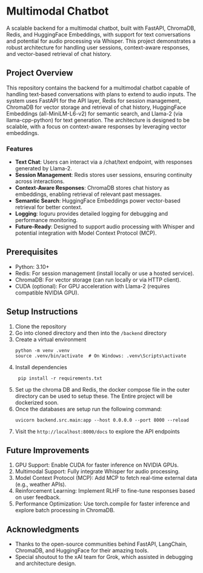 # Multimodal Chatbot
A scalable backend for a multimodal chatbot, built with FastAPI, ChromaDB, Redis, and HuggingFace Embeddings, with support for text conversations and potential for audio processing via Whisper. This project demonstrates a robust architecture for handling user sessions, context-aware responses, and vector-based retrieval of chat history.

## Project Overview  
This repository contains the backend for a multimodal chatbot capable of handling text-based conversations with plans to extend to audio inputs. The system uses FastAPI for the API layer, Redis for session management, ChromaDB for vector storage and retrieval of chat history, HuggingFace Embeddings (all-MiniLM-L6-v2) for semantic search, and Llama-2 (via llama-cpp-python) for text generation. The architecture is designed to be scalable, with a focus on context-aware responses by leveraging vector embeddings.

### Features  
- **Text Chat**: Users can interact via a /chat/text endpoint, with responses generated by Llama-2.
- **Session Management**: Redis stores user sessions, ensuring continuity across interactions.
- **Context-Aware Responses**: ChromaDB stores chat history as embeddings, enabling retrieval of relevant past messages.
- **Semantic Search**: HuggingFace Embeddings power vector-based retrieval for better context.
- **Logging**: loguru provides detailed logging for debugging and performance monitoring.
- **Future-Ready**: Designed to support audio processing with Whisper and potential integration with Model Context Protocol (MCP).

## Prerequisites
- Python: 3.10+
- Redis: For session management (install locally or use a hosted service).
- ChromaDB: For vector storage (can run locally or via HTTP client).
- CUDA (optional): For GPU acceleration with Llama-2 (requires compatible NVIDIA GPU).

## Setup Instructions

1. Clone the repository
2. Go into cloned directory and then into the `/backend` directory
3. Create a virtual environment
    ```
    python -m venv .venv
    source .venv/bin/activate  # On Windows: .venv\Scripts\activate
   ```
4. Install dependencies
    ```
     pip install -r requirements.txt
    ```
5. Set up the chroma DB and Redis, the docker compose file in the outer directory can be used to setup these.
    The Entire project will be dockerized soon.
6. Once the databases are setup run the following command:
   ```
   uvicorn backend.src.main:app --host 0.0.0.0 --port 8000 --reload
   ```
6. Visit the `http://localhost:8000/docs` to explore the API endpoints


## Future Improvements
1. GPU Support: Enable CUDA for faster inference on NVIDIA GPUs.
2. Multimodal Support: Fully integrate Whisper for audio processing.
3. Model Context Protocol (MCP): Add MCP to fetch real-time external data (e.g., weather APIs).
4. Reinforcement Learning: Implement RLHF to fine-tune responses based on user feedback.
5. Performance Optimization: Use torch.compile for faster inference and explore batch processing in ChromaDB.


## Acknowledgments
- Thanks to the open-source communities behind FastAPI, LangChain, ChromaDB, and HuggingFace for their amazing tools.
- Special shoutout to the xAI team for Grok, which assisted in debugging and architecture design.